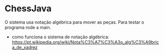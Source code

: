 # ChessJava
O sistema usa notação algébrica para mover as peças. Para testar o programa rode a main.
 - como funciona o sistema de notação algébrica: https://pt.wikipedia.org/wiki/Nota%C3%A7%C3%A3o_alg%C3%A9brica_de_xadrez

